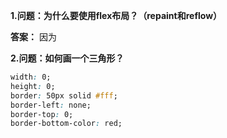 **1.问题：为什么要使用flex布局？（repaint和reflow）**

**答案：** 因为

**2.问题：如何画一个三角形？** 

```css
width: 0;
height: 0;
border: 50px solid #fff;
border-left: none;
border-top: 0;
border-bottom-color: red; 
```
